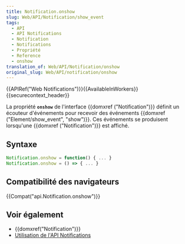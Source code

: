 ```yaml
---
title: Notification.onshow
slug: Web/API/Notification/show_event
tags:
  - API
  - API Notifications
  - Notification
  - Notifications
  - Propriété
  - Reference
  - onshow
translation_of: Web/API/Notification/onshow
original_slug: Web/API/notification/onshow
---
```

{{APIRef("Web Notifications")}}{{AvailableInWorkers}}{{securecontext_header}}

La propriété **`onshow`** de l'interface {{domxref ("Notification")}} définit un écouteur d'événements pour recevoir des événements {{domxref ("Element/show_event", "show")}}. Ces événements se produisent lorsqu'une {{domxref ("Notification")}} est affiché.

## Syntaxe

```js
Notification.onshow = function() { ... }
Notification.onshow = () => { ... }
```

## Compatibilité des navigateurs

{{Compat("api.Notification.onshow")}}

## Voir également

- {{domxref("Notification")}}
- [Utilisation de l'API Notifications](/fr/docs/Web/API/Notifications_API/Using_the_Notifications_API)
